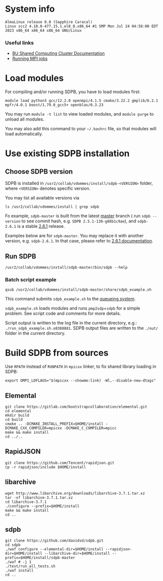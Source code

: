 # System info

    AlmaLinux release 8.8 (Sapphire Caracal)
    Linux scc2 4.18.0-477.15.1.el8_8.x86_64 #1 SMP Mon Jul 24 04:58:00 EDT 2023 x86_64 x86_64 x86_64 GNU/Linux

### Useful links

- [BU Shared Computing Cluster Documentation](https://www.bu.edu/tech/support/research/system-usage/)
- [Running MPI jobs](https://www.bu.edu/tech/support/research/system-usage/running-jobs/)

# Load modules

For compiling and/or running SDPB, you have to load modules first:

    module load python3 gcc/12.2.0 openmpi/4.1.5 cmake/3.22.2 gmplib/6.2.1 mpfr/4.0.1 boost/1.79.0_gcc5+ openblas/0.3.23

You may run `module -t list` to view loaded modules,
and `module purge` to unload all modules.

You may also add this command to your `~/.bashrc` file, so that modules will load automatically.

# Use existing SDPB installation

## Choose SDPB version

SDPB is installed in `/usr2/collab/vdommes/install/sdpb-<VERSION>` folder,
where `<VERSION>` denotes specific version.

You may list all available versions via

    ls /usr2/collab/vdommes/install | grep sdpb

Fo example, `sdpb-master` is built from the latest [master](https://github.com/davidsd/sdpb/tree/master) branch (
run `sdpb --version` to see commit hash, e.g. `SDPB 2.5.1-130-g88b1c9ae`),
and `sdpb-2.6.1` is a stable [2.6.1](https://github.com/davidsd/sdpb/releases/tag/2.6.1) release.

Examples below are for `sdpb-master`.
You may replace it with another version, e.g. `sdpb-2.6.1`.
In that case, please refer
to [2.6.1 documentation](https://github.com/davidsd/sdpb/blob/2.6.1/docs/site_installs/Boston.md).

## Run SDPB

    /usr2/collab/vdommes/install/sdpb-master/bin/sdpb --help

### Batch script example

    qsub /usr2/collab/vdommes/install/sdpb-master/share/sdpb_example.sh

This command submits `sdpb_example.sh` to
the [queueing system](https://www.bu.edu/tech/support/research/system-usage/running-jobs/).

`sdpb_example.sh` loads modules and runs `pmp2sdp`+`sdpb` for a simple problem.
See script code and comments for more details.

Script output is written to the log file in the current directory, e.g.:
`./run_sdpb_example.sh.o8388881`.
SDPB output files are written to the `./out/` folder in the current directory.

# Build SDPB from sources

Use `RPATH` instead of `RUNPATH` in `mpicxx` linker, to fix shared library loading in SDPB:

    export OMPI_LDFLAGS="$(mpicxx --showme:link) -Wl,--disable-new-dtags"

## Elemental
    git clone https://gitlab.com/bootstrapcollaboration/elemental.git
    cd elemental
    mkdir build
    cd build
    cmake .. -DCMAKE_INSTALL_PREFIX=$HOME/install -DCMAKE_CXX_COMPILER=mpicxx -DCMAKE_C_COMPILER=mpicc
    make && make install
    cd ../..

## RapidJSON
    git clone https://github.com/Tencent/rapidjson.git
    cp -r rapidjson/include $HOME/install

## libarchive
    wget http://www.libarchive.org/downloads/libarchive-3.7.1.tar.xz
    tar -xf libarchive-3.7.1.tar.xz
    cd libarchive-3.7.1
    ./configure --prefix=$HOME/install
    make && make install
    cd ..

## sdpb
    git clone https://github.com/davidsd/sdpb.git
    cd sdpb 
    ./waf configure --elemental-dir=$HOME/install --rapidjson-dir=$HOME/install --libarchive-dir=$HOME/install --prefix=$HOME/install/sdpb-master
    ./waf # -j 1
    ./test/run_all_tests.sh
    ./waf install
    cd ..
